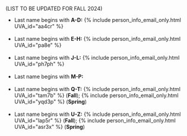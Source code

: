 (LIST TO BE UPDATED FOR FALL 2024)

- Last name begins with **A-D:** {% include person_info_email_only.html UVA_id="aa4cr" %}<br><br class="hidden-sm-up">
- Last name begins with **E-H:** {% include person_info_email_only.html UVA_id="pa8e" %}<br><br class="hidden-sm-up">
- Last name begins with **J-L:** {% include person_info_email_only.html UVA_id="ph7ph" %}<br><br class="hidden-sm-up">
- Last name begins with **M-P:** <br><br class="hidden-sm-up">
- Last name begins with **Q-T:** {% include person_info_email_only.html UVA_id="tam7b" %}  (**Fall**); {% include person_info_email_only.html UVA_id="yqd3p" %} (**Spring**)<br><br class="hidden-sm-up">
- Last name begins with **U-Z:** {% include person_info_email_only.html UVA_id="lap5r" %}  (**Fall**); {% include person_info_email_only.html UVA_id="asr3x" %} (**Spring**)<br><br class="hidden-sm-up">

